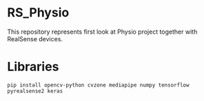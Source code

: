 # RS_Physio
This repository represents first look at Physio project together with RealSense devices.

# Libraries
```
pip install opencv-python cvzone mediapipe numpy tensorflow pyrealsense2 keras
```

